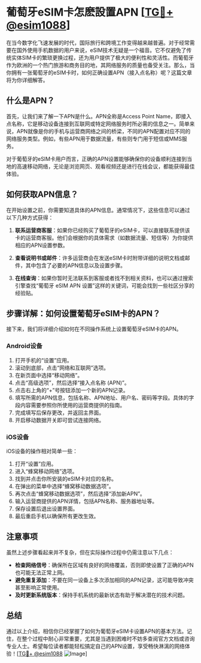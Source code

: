 # 葡萄牙eSIM卡怎麽設置APN [[TG💪+ @esim1088](https://t.me/s/esim1088)]

在当今数字化飞速发展的时代，国际旅行和跨境工作变得越来越普遍。对于经常需要在国外使用手机数据的用户来说，eSIM技术无疑是一个福音。它不仅避免了传统实体SIM卡的繁琐更换过程，还为用户提供了极大的便利性和灵活性。而葡萄牙作为欧洲的一个热门旅游和商务目的地，其网络服务的质量也备受关注。那么，当你拥有一张葡萄牙的eSIM卡时，如何正确设置APN（接入点名称）呢？这篇文章将为你详细解答。

## 什么是APN？

首先，让我们来了解一下APN是什么。APN全称是Access Point Name，即接入点名称，它是移动设备连接到互联网或特定网络服务时所必需的信息之一。简单来说，APN就像是你的手机与运营商网络之间的桥梁，不同的APN配置对应不同的网络服务类型。例如，有些APN用于数据流量，有些则专门用于短信或MMS服务。

对于葡萄牙的eSIM卡用户而言，正确的APN设置能够确保你的设备顺利连接到当地的高速移动网络，无论是浏览网页、观看视频还是进行在线会议，都能获得最佳体验。

## 如何获取APN信息？

在开始设置之前，你需要知道具体的APN信息。通常情况下，这些信息可以通过以下几种方式获得：

1. **联系运营商客服**：如果你已经购买了葡萄牙的eSIM卡，可以直接联系提供该卡的运营商客服。他们会根据你的具体需求（如数据流量、短信等）为你提供相应的APN设置参数。

2. **查看说明书或邮件**：许多运营商会在发送eSIM卡时附带详细的说明文档或邮件，其中包含了必要的APN信息以及设置步骤。

3. **在线查询**：如果你暂时无法联系到客服或者找不到相关资料，也可以通过搜索引擎查找“葡萄牙 eSIM APN 设置”这样的关键词，可能会找到一些社区分享的经验贴。

## 步骤详解：如何设置葡萄牙eSIM卡的APN？

接下来，我们将详细介绍如何在不同操作系统上设置葡萄牙eSIM卡的APN。

### Android设备

1. 打开手机的“设置”应用。
2. 滚动到底部，点击“网络和互联网”选项。
3. 在新页面中选择“移动网络”。
4. 点击“高级选项”，然后选择“接入点名称 (APN)”。
5. 点击右上角的“+”号按钮添加一个新的APN记录。
6. 填写所需的APN信息，包括名称、APN地址、用户名、密码等字段。具体的字段内容需要参照你所使用的运营商提供的指南。
7. 完成填写后保存更改，并返回主界面。
8. 开启移动数据开关即可尝试连接网络。

### iOS设备

iOS设备的操作相对简单一些：

1. 打开“设置”应用。
2. 进入“蜂窝移动网络”选项。
3. 找到并点击你所安装的eSIM卡对应的名称。
4. 在弹出的菜单中选择“蜂窝移动数据选项”。
5. 再次点击“蜂窝移动数据选项”，然后选择“添加新APN”。
6. 输入运营商提供的APN详情，包括APN名称、服务器地址等。
7. 保存设置后退出设置界面。
8. 最后重启手机以确保所有更改生效。

## 注意事项

虽然上述步骤看起来并不复杂，但在实际操作过程中仍需注意以下几点：

- **检查网络信号**：确保所在区域有良好的网络覆盖，否则即使设置了正确的APN也可能无法正常上网。
- **避免重复添加**：不要在同一设备上多次添加相同的APN记录，这可能导致冲突甚至影响正常使用。
- **及时更新系统版本**：保持手机系统的最新状态有助于解决潜在的技术问题。

## 总结

通过以上介绍，相信你已经掌握了如何为葡萄牙eSIM卡设置APN的基本方法。记住，在整个过程中耐心非常重要，尤其是当遇到困难时不妨多查阅官方文档或咨询专业人士。希望每位读者都能轻松搞定自己的APN设置，享受畅快淋漓的网络体验！[[TG💪+ @esim1088](https://t.me/s/esim1088) ![Image](https://i.postimg.cc/4NQfJmqS/Snipaste-2025-05-13-00-14-12.png)]